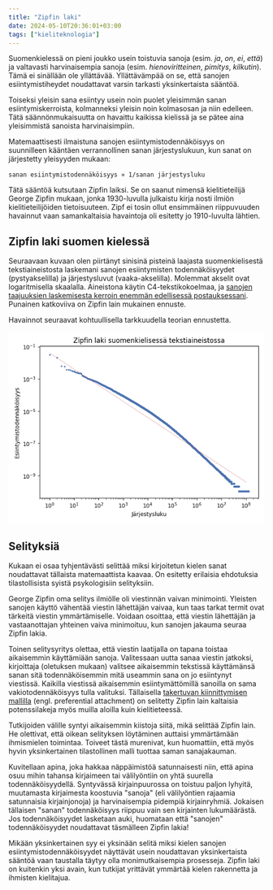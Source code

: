 ```yaml
---
title: "Zipfin laki"
date: 2024-05-10T20:36:01+03:00
tags: ["kieliteknologia"]
---
```


Suomenkielessä on pieni joukko usein toistuvia sanoja (esim. *ja*,
*on*, *ei*, *että*) ja valtavasti harvinaisempia sanoja (esim.
*hienoviritteinen*, *pimitys*, *kilkutin*). Tämä ei sinällään ole
yllättävää. Yllättävämpää on se, että sanojen esiintymistiheydet
noudattavat varsin tarkasti yksinkertaista sääntöä.

Toiseksi yleisin sana esiintyy usein noin puolet yleisimmän sanan
esiintymiskerroista, kolmanneksi yleisin noin kolmasosan ja niin
edelleen. Tätä säännönmukaisuutta on havaittu kaikissa kielissä ja se
pätee aina yleisimmistä sanoista harvinaisimpiin.

Matemaattisesti ilmaistuna sanojen esiintymistodennäköisyys on
suunnilleen kääntäen verrannollinen sanan järjestyslukuun, kun sanat
on järjestetty yleisyyden mukaan:

```
sanan esiintymistodennäköisyys ∝ 1/sanan järjestysluku
```

Tätä sääntöä kutsutaan Zipfin laiksi. Se on saanut nimensä
kielitieteilijä George Zipfin mukaan, jonka 1930-luvulla julkaistu
kirja nosti ilmiön kielitieteilijöiden tietoisuuteen. Zipf ei tosin
ollut ensimmäinen riippuvuuden havainnut vaan samankaltaisia
havaintoja oli esitetty jo 1910-luvulta lähtien.

## Zipfin laki suomen kielessä

Seuraavaan kuvaan olen piirtänyt sinisinä pisteinä laajasta
suomenkielisestä tekstiaineistosta laskemani sanojen esiintymisten
todennäköisyydet (pystyakselilla) ja järjestysluvut (vaaka-akselilla).
Molemmat akselit ovat logaritmisella skaalalla. Aineistona käytin
C4-tekstikokoelmaa, ja [sanojen taajuuksien laskemisesta kerroin
enemmän edellisessä postauksessani](../taajuussanasto/). Punainen
katkoviiva on Zipfin lain mukainen ennuste.

Havainnot seuraavat kohtuullisella tarkkuudella teorian ennustetta.

![Kuvaaja sanojen esiintymisestä suomenkielisessä aineistossa. Vaaka-akselilla on sanan sijoitus, kun sanat on järjestetty yleisyysjärjestykseen. Pystyakselilla on sanan esiintymistodennäköisyys. Kummatkin akselit esitetty logaritmisella skaalalla. Kuvaan on piirretty kaikkia aineistosta löytyviä sanoja vastaavat pisteet ja katkoviivalla suora, jolle pisteiden tulisi Zipfin lain mukaan osua.](zipf-finnish-c4.png#center)

## Selityksiä

Kukaan ei osaa tyhjentävästi selittää miksi kirjoitetun kielen sanat
noudattavat tällaista matemaattista kaavaa. On esitetty erilaisia
ehdotuksia tilastollisista syistä psykologisiin selityksiin.

George Zipfin oma selitys ilmiölle oli viestinnän vaivan minimointi.
Yleisten sanojen käyttö vähentää viestin lähettäjän vaivaa, kun taas
tarkat termit ovat tärkeitä viestin ymmärtämiselle. Voidaan osoittaa,
että viestin lähettäjän ja vastaanottajan yhteinen vaiva minimoituu,
kun sanojen jakauma seuraa Zipfin lakia.

Toinen selitysyritys olettaa, että viestin laatijalla on tapana
toistaa aikaisemmin käyttämiään sanoja. Valitessaan uutta sanaa
viestin jatkoksi, kirjoittaja (oletuksen mukaan) valitsee aikaisemmin
tekstissä käyttämänsä sanan sitä todennäköisemmin mitä useammin sana
on jo esiintynyt viestissä. Kaikilla viestissä aikaisemmin
esiintymättömillä sanoilla on sama vakiotodennäköisyys tulla
valituksi. Tällaisella [takertuvan kiinnittymisen
mallilla](https://en.wikipedia.org/wiki/Preferential_attachment)
(engl. preferential attachment) on selitetty Zipfin lain kaltaisia
potenssilakeja myös muilla aloilla kuin kielitieteessä.

Tutkijoiden välille syntyi aikaisemmin kiistoja siitä, mikä selittää
Zipfin lain. He olettivat, että oikean selityksen löytäminen auttaisi
ymmärtämään ihmismielen toimintaa. Toiveet tästä murenivat, kun
huomattiin, että myös hyvin yksinkertainen tilastollinen malli tuottaa
saman sanajakauman.

Kuvitellaan apina, joka hakkaa näppäimistöä satunnaisesti niin, että
apina osuu mihin tahansa kirjaimeen tai välilyöntiin on yhtä suurella
todennäköisyydellä. Syntyvässä kirjainpuurossa on toistuu paljon
lyhyitä, muutamasta kirjaimesta koostuvia "sanoja" (eli välilyöntien
rajaamia satunnaisia kirjainjonoja) ja harvinaisempia pidempiä
kirjainryhmiä. Jokaisen tällaisen "sanan" todennäköisyys riippuu vain
sen kirjainten lukumäärästä. Jos todennäköisyydet lasketaan auki,
huomataan että "sanojen" todennäköisyydet noudattavat täsmälleen
Zipfin lakia!

Mikään yksinkertainen syy ei yksinään selitä miksi kielen sanojen
esiintymistodennäköisyydet näyttävät usein noudattavan yksinkertaista
sääntöä vaan taustalla täytyy olla monimutkaisempia prosesseja. Zipfin
laki on kuitenkin yksi avain, kun tutkijat yrittävät ymmärtää kielen
rakennetta ja ihmisten kielitajua.
